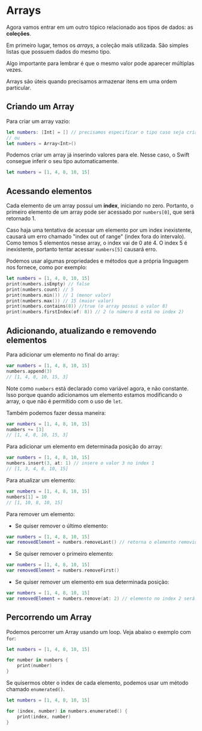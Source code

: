 # Arrays

Agora vamos entrar em um outro tópico relacionado aos tipos de dados: as **coleções**.

Em primeiro lugar, temos os *arrays*, a coleção mais utilizada. São simples listas que possuem dados do mesmo tipo. 

Algo importante para lembrar é que o mesmo valor pode aparecer múltiplas vezes.

Arrays são úteis quando precisamos armazenar itens em uma ordem particular. 

## Criando um Array

Para criar um array vazio:

```swift
let numbers: [Int] = [] // precisamos especificar o tipo caso seja criado um array vazio
// ou
let numbers = Array<Int>()
```

Podemos criar um array já inserindo valores para ele. Nesse caso, o Swift consegue inferir o seu tipo automaticamente.

```swift
let numbers = [1, 4, 8, 10, 15]
```

## Acessando elementos

Cada elemento de um array possui um **index**, iniciando no zero. Portanto, o primeiro elemento de um array pode ser acessado por `numbers[0]`, que será retornado 1. 

Caso haja uma tentativa de acessar um elemento por um index inexistente, causará um erro chamado "index out of range" (index fora do intervalo). Como temos 5 elementos nesse array, o index vai de 0 até 4. O index 5 é inexistente, portanto tentar acessar `numbers[5]` causará erro.

Podemos usar algumas propriedades e métodos que a própria linguagem nos fornece, como por exemplo:

```swift
let numbers = [1, 4, 8, 10, 15]
print(numbers.isEmpty) // false
print(numbers.count) // 5
print(numbers.min()) // 1 (menor valor)
print(numbers.max()) // 15 (maior valor)
print(numbers.contains(8)) //true (o array possui o valor 8)
print(numbers.firstIndex(of: 8)) // 2 (o número 8 está no index 2)
```

## Adicionando, atualizando e removendo elementos

Para adicionar um elemento no final do array:

```swift
var numbers = [1, 4, 8, 10, 15]
numbers.append(3)
// [1, 4, 8, 10, 15, 3]
```

Note como `numbers` está declarado como variável agora, e não constante. Isso porque quando adicionamos um elemento estamos modificando o array, o que não é permitido com o uso de `let`.

Também podemos fazer dessa maneira:

```swift
var numbers = [1, 4, 8, 10, 15]
numbers += [3]
// [1, 4, 8, 10, 15, 3]
```

Para adicionar um elemento em determinada posição do array:

```swift
var numbers = [1, 4, 8, 10, 15]
numbers.insert(3, at: 1) // insere o valor 3 no index 1
// [1, 3, 4, 8, 10, 15]
```

Para atualizar um elemento:

```swift
var numbers = [1, 4, 8, 10, 15]
numbers[1] = 10
// [1, 10, 8, 10, 15]
```

Para remover um elemento:

- Se quiser remover o último elemento:

```swift
var numbers = [1, 4, 8, 10, 15]
var removedElement = numbers.removeLast() // retorna o elemento removido
```

- Se quiser remover o primeiro elemento:

```swift
var numbers = [1, 4, 8, 10, 15]
var removedElement = numbers.removeFirst()
```

- Se quiser remover um elemento em sua determinada posição:

```swift
var numbers = [1, 4, 8, 10, 15]
var removedElement = numbers.remove(at: 2) // elemento no index 2 será removido, ou seja, o valor 8
```

## Percorrendo um Array

Podemos percorrer um Array usando um loop. Veja abaixo o exemplo com `for`:

```swift
let numbers = [1, 4, 8, 10, 15]

for number in numbers {
    print(number)
}
```

Se quisermos obter o index de cada elemento, podemos usar um método chamado `enumerated()`. 

```swift
let numbers = [1, 4, 8, 10, 15]

for (index, number) in numbers.enumerated() {
    print(index, number)
}
```

